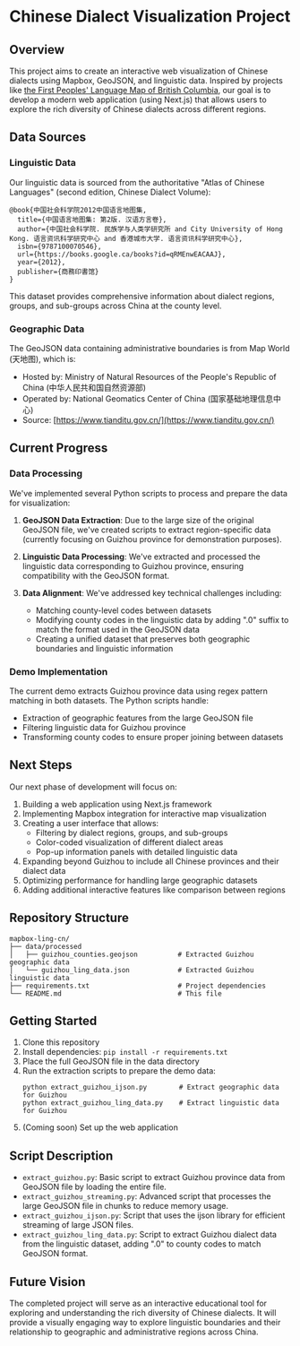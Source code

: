 # Chinese Dialect Visualization Project

## Overview

This project aims to create an interactive web visualization of Chinese dialects using Mapbox, GeoJSON, and linguistic data. Inspired by projects like [the First Peoples' Language Map of British Columbia](https://maps.fpcc.ca/languages), our goal is to develop a modern web application (using Next.js) that allows users to explore the rich diversity of Chinese dialects across different regions.

## Data Sources

### Linguistic Data
Our linguistic data is sourced from the authoritative "Atlas of Chinese Languages" (second edition, Chinese Dialect Volume):

```
@book{中国社会科学院2012中国语言地图集,
  title={中国语言地图集: 第2版. 汉语方言卷},
  author={中国社会科学院. 民族学与人类学研究所 and City University of Hong Kong. 语言资讯科学研究中心 and 香港城市大学. 语言资讯科学研究中心},
  isbn={9787100070546},
  url={https://books.google.ca/books?id=qRMEnwEACAAJ},
  year={2012},
  publisher={商務印書馆}
}
```

This dataset provides comprehensive information about dialect regions, groups, and sub-groups across China at the county level.

### Geographic Data
The GeoJSON data containing administrative boundaries is from Map World (天地图), which is:
- Hosted by: Ministry of Natural Resources of the People's Republic of China (中华人民共和国自然资源部)
- Operated by: National Geomatics Center of China (国家基础地理信息中心)
- Source: [https://www.tianditu.gov.cn/](https://www.tianditu.gov.cn/)

## Current Progress

### Data Processing
We've implemented several Python scripts to process and prepare the data for visualization:

1. **GeoJSON Data Extraction**: Due to the large size of the original GeoJSON file, we've created scripts to extract region-specific data (currently focusing on Guizhou province for demonstration purposes).

2. **Linguistic Data Processing**: We've extracted and processed the linguistic data corresponding to Guizhou province, ensuring compatibility with the GeoJSON format.

3. **Data Alignment**: We've addressed key technical challenges including:
   - Matching county-level codes between datasets
   - Modifying county codes in the linguistic data by adding ".0" suffix to match the format used in the GeoJSON data
   - Creating a unified dataset that preserves both geographic boundaries and linguistic information

### Demo Implementation
The current demo extracts Guizhou province data using regex pattern matching in both datasets. The Python scripts handle:
- Extraction of geographic features from the large GeoJSON file
- Filtering linguistic data for Guizhou province
- Transforming county codes to ensure proper joining between datasets

## Next Steps

Our next phase of development will focus on:

1. Building a web application using Next.js framework
2. Implementing Mapbox integration for interactive map visualization
3. Creating a user interface that allows:
   - Filtering by dialect regions, groups, and sub-groups
   - Color-coded visualization of different dialect areas
   - Pop-up information panels with detailed linguistic data
4. Expanding beyond Guizhou to include all Chinese provinces and their dialect data
5. Optimizing performance for handling large geographic datasets
6. Adding additional interactive features like comparison between regions

## Repository Structure

```
mapbox-ling-cn/
├── data/processed
│   ├── guizhou_counties.geojson          # Extracted Guizhou geographic data
│   └── guizhou_ling_data.json            # Extracted Guizhou linguistic data
├── requirements.txt                      # Project dependencies
└── README.md                             # This file
```

## Getting Started

1. Clone this repository
2. Install dependencies: `pip install -r requirements.txt`
3. Place the full GeoJSON file in the data directory
4. Run the extraction scripts to prepare the demo data:
   ```
   python extract_guizhou_ijson.py        # Extract geographic data for Guizhou
   python extract_guizhou_ling_data.py    # Extract linguistic data for Guizhou
   ```
5. (Coming soon) Set up the web application

## Script Description

- `extract_guizhou.py`: Basic script to extract Guizhou province data from GeoJSON file by loading the entire file.
- `extract_guizhou_streaming.py`: Advanced script that processes the large GeoJSON file in chunks to reduce memory usage.
- `extract_guizhou_ijson.py`: Script that uses the ijson library for efficient streaming of large JSON files.
- `extract_guizhou_ling_data.py`: Script to extract Guizhou dialect data from the linguistic dataset, adding ".0" to county codes to match GeoJSON format.

## Future Vision

The completed project will serve as an interactive educational tool for exploring and understanding the rich diversity of Chinese dialects. It will provide a visually engaging way to explore linguistic boundaries and their relationship to geographic and administrative regions across China. 
